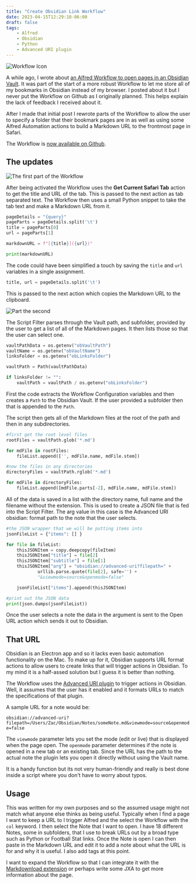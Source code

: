 ```yaml
---
title: "Create Obsidian Link Workflow"
date: 2023-04-15T12:29:10-06:00
draft: false
tags:
    - Alfred
    - Obsidian
    - Python
    - Advanced URI plugin
---
```


![Workflow Icon](/images/CreateLink.png)

A while ago, I wrote about [an Alfred Workflow to open pages in an Obsidian Vault](posts/obsidiannotes/). It was part of the start of a more robust Workflow to let me store all of my bookmarks in Obsidian instead of my browser. I posted about it but I never put the Workflow on Github as I originally planned. This helps explain the lack of feedback I received about it. 

After I made that initial post I rewrote parts of the Workflow to allow the user to specify a folder that their bookmark pages are in as well as using some Alfred Automation actions to build a Markdown URL to the frontmost page in Safari. 

The Workflow is [now available on Github](https://github.com/lolbat/Alfred-Workflow-Create-Obsidian-Link). 

## The updates

![The first part of the Workflow](/images/colpart1.jpg)

After being activated the Workflow uses the **Get Current Safari Tab** action to get the title and URL of the tab. This is passed to the next action as tab separated text. The Workflow then uses a small Python snippet to take the tab text and make a Markdown URL from it.

```python
pageDetails = "{query}"
pageParts = pageDetails.split('\t')
title = pageParts[0]
url = pageParts[1]

markdownURL = f"[{title}]({url})"

print(markdownURL)
``` 

The code could have been simplified a touch by saving the `title` and `url` variables in a single assignment.

```python
title, url = pageDetails.split('\t')
```

This is passed to the next action which copies the Markdown URL to the clipboard.

![Part the second](/images/colpart2.jpg)

The Script Filter parses through the Vault path, and subfolder, provided by the user to get a list of all of the Markdown pages. It then lists those so that the user can select one. 

```python
vaultPathData = os.getenv("obVaultPath") 
vaultName = os.getenv("obVaultName")
linksFolder = os.getenv("obLinksFolder")

vaultPath = Path(vaultPathData)

if linksFolder != "":
	vaultPath = vaultPath / os.getenv("obLinksFolder")
```

First the code extracts the Workflow Configuration variables and then creates a `Path` to the Obsidian Vault. If the user provided a subfolder then that is appended to the `Path`.

The script then gets all of the Markdown files at the root of the path and then in any subdirectories.

```python
#first get the root level files
rootFiles = vaultPath.glob('*.md')

for mdFile in rootFiles:
    fileList.append(['', mdFile.name, mdFile.stem])

#now the files in any directories
directoryFiles = vaultPath.rglob('*.md')

for mdFile in directoryFiles:
    fileList.append([mdFile.parts[-2], mdFile.name, mdFile.stem])
```

All of the data is saved in a list with the directory name, full name and the filename without the extension. This is used to create a JSON file that is fed into the Script Filter. The arg value in this case is the Advanced URI obsidian: format path to the note that the user selects.

```python
#the JSON wrapper that we will be putting items into
jsonFileList = {"items": [] }

for file in fileList:
    thisJSONItem = copy.deepcopy(fileItem)
    thisJSONItem["title"] = file[2]
    thisJSONItem["subtitle"] = file[1]
    thisJSONItem["arg"] = "obsidian://advanced-uri?filepath=" + 
            urllib.parse.quote(file[2], safe='') + 
            "&viewmode=source&openmode=false"

    jsonFileList["items"].append(thisJSONItem)

#print out the JSON data        
print(json.dumps(jsonFileList))
``` 

Once the user selects a note the data in the argument is sent to the Open URL action which sends it out to Obsidian. 

## That URL

Obsidian is an Electron app and so it lacks even basic automation functionality on the Mac. To make up for it, Obsidian supports URL format actions to allow users to create links that will trigger actions in Obsidian. To my mind it is a half-assed solution but I guess it is better than nothing. 

The Workflow uses the [Advanced URI plugin](https://github.com/Vinzent03/obsidian-advanced-uri) to trigger actions in Obsidian. Well, it assumes that the user has it enabled and it formats URLs to match the specifications of that plugin. 

A sample URL for a note would be:

`obsidian://advanced-uri?filepath=/Users/Zac/Obsidian/Notes/someNote.md&viewmode=source&openmode=false`

The `viewmode` parameter lets you set the mode (edit or live) that is displayed when the page open. The `openmode` parameter determines if the note is opened in a new tab or an existing tab. Since the URL has the path to the actual note the plugin lets you open it directly without using the Vault name. 

It is a handy function but its not very human-friendly and really is best done inside a script where you don't have to worry about typos. 

## Usage

This was written for my own purposes and so the assumed usage might not match what anyone else thinks as being useful. Typically when I find a page I want to keep a URL to I trigger Alfred and the select the Workflow with the `col` keyword. I then select the Note that I want to open. I have 18 different Notes, some in subfolders, that I use to break URLs out by a broad type such as Python or Football Stat links. Once the Note is open I can then paste in the Markdown URL and edit it to add a note about what the URL is for and why it is useful. I also add tags at this point. 

I want to expand the Workflow so that I can integrate it with the [Markdownload extension](https://github.com/deathau/markdownload) or perhaps write some JXA to get more information about the page.  
